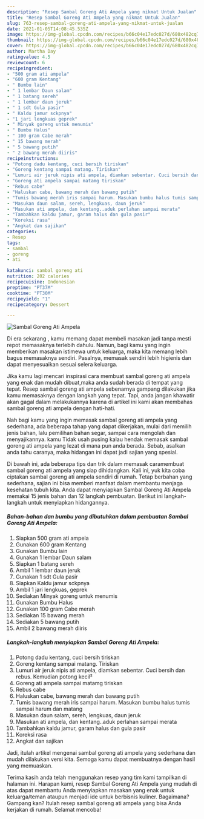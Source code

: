 ```yaml
---
description: "Resep Sambal Goreng Ati Ampela yang nikmat Untuk Jualan"
title: "Resep Sambal Goreng Ati Ampela yang nikmat Untuk Jualan"
slug: 763-resep-sambal-goreng-ati-ampela-yang-nikmat-untuk-jualan
date: 2021-01-05T14:08:45.535Z
image: https://img-global.cpcdn.com/recipes/b66c04e17edc027d/680x482cq70/sambal-goreng-ati-ampela-foto-resep-utama.jpg
thumbnail: https://img-global.cpcdn.com/recipes/b66c04e17edc027d/680x482cq70/sambal-goreng-ati-ampela-foto-resep-utama.jpg
cover: https://img-global.cpcdn.com/recipes/b66c04e17edc027d/680x482cq70/sambal-goreng-ati-ampela-foto-resep-utama.jpg
author: Martha Day
ratingvalue: 4.5
reviewcount: 6
recipeingredient:
- "500 gram ati ampela"
- "600 gram Kentang"
- " Bumbu lain"
- " 1 lembar Daun salam"
- " 1 batang sereh"
- " 1 lembar daun jeruk"
- " 1 sdt Gula pasir"
- " Kaldu jamur sckpnya"
- "1 jari lengkuas geprek"
- " Minyak goreng untuk menumis"
- " Bumbu Halus"
- " 100 gram Cabe merah"
- " 15 bawang merah"
- " 5 bawang putih"
- " 2 bawang merah diiris"
recipeinstructions:
- "Potong dadu kentang, cuci bersih tiriskan"
- "Goreng kentang sampai matang. Tiriskan"
- "Lumuri air jeruk nipis ati ampela, diamkan sebentar. Cuci bersih dan rebus. Kemudian potong kecil²"
- "Goreng ati ampela sampai matamg tiriskan"
- "Rebus cabe"
- "Haluskan cabe, bawang merah dan bawang putih"
- "Tumis bawang merah iris sampai harum. Masukan bumbu halus tumis sampai harum dan matang"
- "Masukan daun salam, sereh, lengkuas, daun jeruk"
- "Masukan ati ampela, dan kentang..aduk perlahan sampai merata"
- "Tambahkan kaldu jamur, garam halus dan gula pasir"
- "Koreksi rasa"
- "Angkat dan sajikan"
categories:
- Resep
tags:
- sambal
- goreng
- ati

katakunci: sambal goreng ati 
nutrition: 202 calories
recipecuisine: Indonesian
preptime: "PT37M"
cooktime: "PT30M"
recipeyield: "1"
recipecategory: Dessert

---
```



![Sambal Goreng Ati Ampela](https://img-global.cpcdn.com/recipes/b66c04e17edc027d/680x482cq70/sambal-goreng-ati-ampela-foto-resep-utama.jpg)

Di era  sekarang , kamu memang dapat membeli masakan jadi tanpa mesti repot memasaknya terlebih dahulu. Namun, bagi kamu yang ingin memberikan masakan istimewa untuk keluarga, maka kita memang lebih bagus memasaknya sendiri. Pasalnya, memasak sendiri lebih higienis dan dapat menyesuaikan sesuai selera keluarga.

Jika kamu lagi mencari inspirasi cara membuat sambal goreng ati ampela yang enak dan mudah dibuat,maka anda sudah berada di tempat yang tepat. Resep sambal goreng ati ampela  sebenarnya gampang dilakukan jika kamu memasaknya dengan langkah yang tepat. Tapi, anda jangan khawatir akan gagal dalam melakukannya 
karena di artikel ini kami akan membahas sambal goreng ati ampela dengan hati-hati.  



Nah bagi kamu yang ingin memasak sambal goreng ati ampela yang sederhana, ada beberapa tahap yang dapat dikerjakan, mulai dari memilih jenis bahan, lalu pemilihan bahan segar, sampai cara mengolah dan menyajikannya. kamu Tidak usah pusing kalau hendak memasak sambal goreng ati ampela yang lezat di mana pun anda berada. Sebab, asalkan anda  tahu caranya, maka hidangan ini dapat jadi sajian yang spesial.

Di bawah ini, ada beberapa tips dan trik dalam memasak caramembuat sambal goreng ati ampela yang siap dihidangkan. Kali ini, yuk kita coba ciptakan sambal goreng ati ampela sendiri di rumah. Tetap berbahan yang sederhana, sajian ini bisa memberi manfaat dalam membantu menjaga kesehatan tubuh kita. Anda dapat menyiapkan Sambal Goreng Ati Ampela memakai 15 jenis bahan dan 12 langkah pembuatan. Berikut ini langkah-langkah untuk menyiapkan hidangannya.

<!--inarticleads1-->

##### Bahan-bahan dan bumbu yang dibutuhkan dalam pembuatan Sambal Goreng Ati Ampela:

1. Siapkan 500 gram ati ampela
1. Gunakan 600 gram Kentang
1. Gunakan  Bumbu lain
1. Gunakan  1 lembar Daun salam
1. Siapkan  1 batang sereh
1. Ambil  1 lembar daun jeruk
1. Gunakan  1 sdt Gula pasir
1. Siapkan  Kaldu jamur sckpnya
1. Ambil 1 jari lengkuas, geprek
1. Sediakan  Minyak goreng untuk menumis
1. Gunakan  Bumbu Halus
1. Gunakan  100 gram Cabe merah
1. Sediakan  15 bawang merah
1. Sediakan  5 bawang putih
1. Ambil  2 bawang merah diiris




<!--inarticleads2-->

##### Langkah-langkah menyiapkan Sambal Goreng Ati Ampela:

1. Potong dadu kentang, cuci bersih tiriskan
1. Goreng kentang sampai matang. Tiriskan
1. Lumuri air jeruk nipis ati ampela, diamkan sebentar. Cuci bersih dan rebus. Kemudian potong kecil²
1. Goreng ati ampela sampai matamg tiriskan
1. Rebus cabe
1. Haluskan cabe, bawang merah dan bawang putih
1. Tumis bawang merah iris sampai harum. Masukan bumbu halus tumis sampai harum dan matang
1. Masukan daun salam, sereh, lengkuas, daun jeruk
1. Masukan ati ampela, dan kentang..aduk perlahan sampai merata
1. Tambahkan kaldu jamur, garam halus dan gula pasir
1. Koreksi rasa
1. Angkat dan sajikan




Jadi, itulah artikel mengenai  sambal goreng ati ampela  yang sederhana dan mudah dilakukan versi kita. Semoga kamu dapat membuatnya dengan hasil yang memuaskan. 

Terima kasih anda telah menggunakan resep yang tim kami tampilkan di halaman ini. Harapan kami, resep  Sambal Goreng Ati Ampela yang mudah di atas dapat membantu Anda menyiapkan masakan yang enak untuk keluarga/teman ataupun menjadi ide untuk berbisnis kuliner. Bagaimana? Gampang kan? Itulah resep sambal goreng ati ampela yang bisa Anda kerjakan di rumah. Selamat mencoba!

